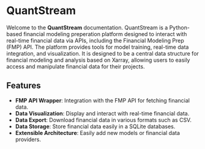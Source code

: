 # QuantStream

Welcome to the **QuantStream** documentation. QuantStream is a Python-based financial modeling preperation platform designed to interact with real-time financial data via APIs, including the Financial Modeling Prep (FMP) API. The platform provides tools for model training, real-time data integration, and visualization. It is designed to be a central data structure for financial modeling and analysis based on Xarray, allowing users to easily access and manipulate financial data for their projects.

## **Features**

- **FMP API Wrapper**: Integration with the FMP API for fetching financial data.
- **Data Visualization**: Display and interact with real-time financial data.
- **Data Export**: Download financial data in various formats such as CSV.
- **Data Storage**: Store financial data easily in a SQLite databases.
- **Extensible Architecture**: Easily add new models or financial data providers.
